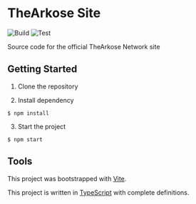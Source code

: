 # TheArkose Site

![Build](https://github.com/marklai1998/the-arkose-site/actions/workflows/main.yml/badge.svg) ![Test](https://github.com/marklai1998/the-arkose-site/actions/workflows/runTest.yml/badge.svg)



Source code for the official TheArkose Network site

## Getting Started
1. Clone the repository

2. Install dependency
```
$ npm install
```
3. Start the project
```
$ npm start
```

## Tools
This project was bootstrapped with [Vite](https://vitejs.dev/).

This project is written in [TypeScript](https://www.typescriptlang.org/) with complete definitions.
